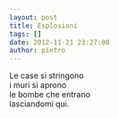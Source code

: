 ```yaml
---
layout: post
title: Esplosioni
tags: []
date: 2012-11-21 23:27:00
author: pietro
---
```

Le case si stringono<br/>i muri si aprono<br/>le bombe che entrano<br/>lasciandomi qui.<br/><br/>
